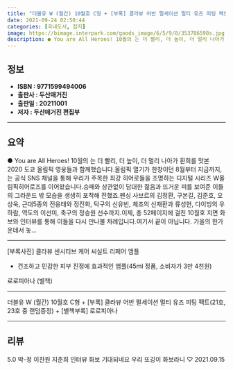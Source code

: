 ```yaml
---
title: "더블유 W (월간) 10월호 C형 + [부록] 클라뷰 어반 펄세이션 멀티 유즈 피팅 팩트(21호, 23호 중 랜덤증정) + [별책부록] 로로피아나"
date: 2021-09-24 02:50:44
categories: [국내도서, 잡지]
image: https://bimage.interpark.com/goods_image/6/5/9/8/353786598s.jpg
description: ● You are All Heroes! 10월의 는 더 빨리, 더 높이, 더 멀리 나아가 환희를 맛본 2020 도쿄 올림픽 영웅들과 함께했습니다.올림픽 열기가 한창이던 8월부터 지금까지, 는 공식 SNS 채널을 통해 우리가 주목한 최강 히어로들을 조명하는 디지털 시리즈 W올림픽히어로즈
---
```


## **정보**

- **ISBN : 9771599494006**
- **출판사 : 두산매거진**
- **출판일 : 20211001**
- **저자 : 두산매거진 편집부**

------



## **요약**

●  You are All Heroes! 10월의 는 더 빨리, 더 높이, 더 멀리 나아가 환희를 맛본 2020 도쿄 올림픽 영웅들과 함께했습니다.올림픽 열기가 한창이던 8월부터 지금까지, 는 공식 SNS 채널을 통해 우리가 주목한 최강 히어로들을 조명하는 디지털 시리즈 W올림픽히어로즈를 이어왔습니다.승패와 상관없이 담대한 젊음과 뜨거운 피를 보여준 이들의 그라운드 밖 모습을 생생히 포착해 전했죠.펜싱 사브르의 김정환, 구본길, 김준호, 오상욱, 근대5종의 전웅태와 정진화, 탁구의 신유빈, 체조의 신재환과 류성현, 다이빙의 우하람, 역도의 이선미, 축구의 정승원 선수까지.이제, 총 52페이지에 걸친 10월호 지면 화보와 인터뷰를 통해 이들을 다시 만나볼 차례입니다.여기서 끝이 아닙니다. 가을의 한가운데서 놓...

------

[부록사진]
클라뷰 센시티브 케어 씨실트 리페어 앰플
- 건조하고 민감한 피부 진정에 효과적인 앰플(45ml 정품, 소비자가 3만 4천원)

로로피아나 (별책)

------


더블유 W (월간) 10월호 C형 + [부록] 클라뷰 어반 펄세이션 멀티 유즈 피팅 팩트(21호, 23호 중 랜덤증정) + [별책부록] 로로피아나 

------


## **리뷰** 

5.0 박-정 이찬원 지춘희 인터뷰 화보 기대되네요 우리 또깅이 화보라니 ♡  2021.09.15 <br/>